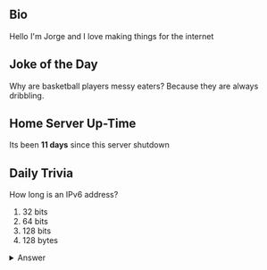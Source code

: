 ## Bio

Hello I'm Jorge and I love making things for the internet

## Joke of the Day

Why are basketball players messy eaters? Because they are always dribbling.

## Home Server Up-Time

Its been **11 days** since this server shutdown


## Daily Trivia

How long is an IPv6 address?
 1. 32 bits
 2. 64 bits
 3. 128 bits
 4. 128 bytes

<details>
  <summary>Answer</summary>
  128 bits
</details>
